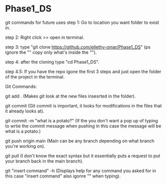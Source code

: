 # Phase1_DS

git commands for future uses 
step 1: Go to location you want folder to exist in.

step 2: Right click >> open in terminal.

step 3: type "git clone https://github.com/ellethy-omar/Phase1_DS"  (ps ignore the "" copy only what's inside the "").

step 4: after the cloning type "cd Phase1_DS".

step 4.5: If you have the repo igone the first 3 steps and just open the folder of the project in the terminal.

Git Commands:

git add .               (Makes git look at the new files insesrted in the folder).

git commit              (Git commit is important, it looks for modifications in the files that it already looks at).

git commit -m "what is a potato?"   (If the you don't want a pop up of typing to wrtie the commit message when pushing in this case the message will be what is a potato.)

git push origin main    (Main can be any branch depending on what branch you're working on).

git pull                (I don't know the exact syntax but it essentially puts a request to put your branch back in the main branch).

git "insert command" -h (Displays help for any command you asked for in this case "insert command" also igonre "" when typing).